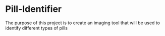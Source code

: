 # Pill-Identifier
The purpose of this project is to create an imaging tool that will be used to identify different types of pills
